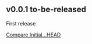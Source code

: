 ## v0.0.1 to-be-released

First release

[Compare Initial...HEAD](https://github.com/nepalez/cql_builder/compare/Initial...HEAD)
